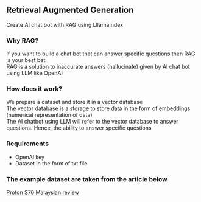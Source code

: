 <!DOCTYPE html>
<html>
<body>
    <h2>Retrieval Augmented Generation</h2>
    <p>Create AI chat bot with RAG using LllamaIndex</p>

<div>
    <h3>Why RAG?</h3>
    <p>If you want to build a chat bot that can answer specific questions then RAG is your best bet<br>
        RAG is a solution to inaccurate answers (hallucinate) given by AI chat bot using LLM like OpenAI
    </p>
</div>

<div>
    <h3>How does it work?</h3>
    <p>We prepare a dataset and store it in a vector database<br>
        The vector database is a storage to store data in the form of embeddings (numerical representation of data)<br>
        The AI chatbot using LLM will refer to the vector database to answer questions. Hence, the ability to answer specific questions
    </p>
</div>

<div>
    <h3>Requirements</h3>
    <ul>
        <li>OpenAI key</li>
        <li>Dataset in the form of txt file</li>
    </ul>
</div>
<div>
    <h3>The example dataset are taken from the article below</h3>
    <a href="https://paultan.org/2024/02/07/proton-s70-malaysian-first-impressions-review/">Proton S70 Malaysian review</a>
</div>
    
</body>
</html>
